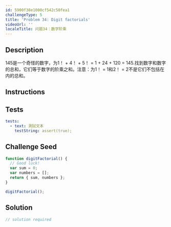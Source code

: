 ```yaml
---
id: 5900f38e1000cf542c50fea1
challengeType: 5
title: 'Problem 34: Digit factorials'
videoUrl: ''
localeTitle: 问题34：数字阶乘
---
```


## Description
<section id="description"> 145是一个奇怪的数字，为1！ + 4！ + 5！ = 1 + 24 + 120 = 145.找到数字和数字的总和，它们等于数字的阶乘之和。注意：为1！ = 1和2！ = 2不是它们不包括在内的总和。 </section>

## Instructions
<section id="instructions">
</section>

## Tests
<section id='tests'>

```yml
tests:
  - text: 測試文本
    testString: assert(true);

```

</section>

## Challenge Seed
<section id='challengeSeed'>

<div id='js-seed'>

```js
function digitFactorial() {
  // Good luck!
  var sum = 0;
  var numbers = [];
  return { sum, numbers };
}

digitFactorial();

```

</div>



</section>

## Solution
<section id='solution'>

```js
// solution required
```
</section>
